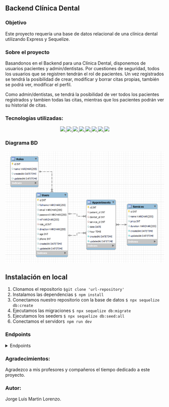 ## Backend Clínica Dental

### Objetivo
Este proyecto requería una base de datos relacional de una clínica dental utilizando Express y Sequelize.

### Sobre el proyecto
Basandonos en el Backend para una Clínica Dental, disponemos de usuarios pacientes y admin/dentistas. Por cuestiones de seguridad, todos los usuarios que se registren tendrán el rol de pacientes. Un vez registrados se tendrá la posibilidad de crear, modificar y borrar citas propias, también se podrá ver, modificar el perfil.

Como admin/dentistas, se tendrá la posibilidad de ver todos los pacientes registrados y tambien todas las citas, mientras que los pacientes podrán ver su historial de citas.

### Tecnologías utilizadas:
<div align="center">
        <a href="https://www.sequelize.org/">
        <img src= "https://img.shields.io/badge/sequelize-3C76C3?style=for-the-badge&logo=sequelize&logoColor=white"/>
    </a>
        <a href="https://www.mysql.com/">
        <img src= "https://img.shields.io/badge/mysql-3E6E93?style=for-the-badge&logo=mysql&logoColor=white"/>
    </a>
        <a href="https://expressjs.com/">
        <img src= "https://img.shields.io/badge/express.js-%23404d59.svg?style=for-the-badge&logo=express&logoColor=%2361DAFB"/>
    </a>
    <a href="https://nextjs.org/">
        <img src= "https://img.shields.io/badge/node.js-026E00?style=for-the-badge&logo=node.js&logoColor=white"/>
    </a>
    <a href="https://developer.mozilla.org/es/docs/Web/JavaScript">
        <img src= "https://img.shields.io/badge/javascipt-EFD81D?style=for-the-badge&logo=javascript&logoColor=black"/>
    </a>
    <a href="https://jwt.io/">
        <img src= "https://img.shields.io/badge/JWT-black?style=for-the-badge&logo=JSON%20web%20tokens"/>
    </a>
    <a href="https://www.postman.com/">
        <img src= "https://img.shields.io/badge/Postman-FF6C37?style=for-the-badge&logo=postman&logoColor=white"/>
    </a>
    <a href="https://www.docker.com/">
        <img src= "https://img.shields.io/badge/docker-2496ED?style=for-the-badge&logo=docker&logoColor=white"/>
    </a>
 </div>


### Diagrama BD
!['readme'](./public/images/readme.png)

## Instalación en local
1. Clonamos el repositorio `$git clone 'url-repository'`
2. Instalamos las dependencias ` $ npm install `
3. Conectamos nuestro repositorio con la base de datos ` $ npx sequelize db:create `
4. Ejecutamos las migraciones ` $ npx sequelize db:migrate `
5. Ejecutamos los seeders ` $ npx sequelize db:seed:all ` 
6. Conectamos el servidor` $ npm run dev ` 

### Endpoints
<details>
<summary>Endpoints</summary>

- AUTH
    - REGISTER

            POST http://localhost:4000/auth/register
        body:
        ``` js
            {
                "fullname":"Maria",
                "email":"hala@maria.com",
                "password": "12345678",
                "nif": "12345648Y",
                "direction": "C/ no existe 23",
                "age": "34",
                "phone": "655613298"
            }
        ```

    - LOGIN

            POST http://localhost:4000/auth/login
        body:
        ``` js
            {
                "email":"roma@roma.com",
                "password": "123456"
            }
        ```

- ADMIN
    - GET ALL APPOINTMENTS

            GET http://localhost:4000/appointment/getAll

    - GET ALL USERS

            GET http://localhost:4000/user/getAll

- PACIENTES/USUARIOS

    - GET ALL SERVICES 

            GET http://localhost:4000/service/getAll

    - CREATE AN APPOINTMENT 

            POST http://localhost:4000/appointment/create
        ``` js
            {
                "patient_id": "3",
                "dentist_id": "1",
                "service_id": "3",
                "date": "2023-03-02",
                "hour": "14:35:00"
            }
        ```
    - GET ALL MY APPOINTMENTS (AS USER)

            PUT http://localhost:4000/user/getAll/4

    - UPDATE APPOINTMENT (AS PATIENT)

            PUT http://localhost:4000/appointment/update/1
        ``` js
            {
                "patient_id": "4",
                "dentist_id": "3",
                "service_id": "5",
                "date": "2023-03-02",
                "hour": "14:35:00"
            }
        ```

    - DELETE APPOINTMENT (ONLY YOURS)

            DELETE http://localhost:4000/appointment/delete/6

    - GET MY PROFILE

            GET http://localhost:4000/user/getUser/5

    - UPDATE MY PROFILE

            PUT localhost:4000/user/update/13
        ``` js
            {
                "patient_id": "4",
                "dentist_id": "3",
                "service_id": "5",
                "date": "2023-03-02",
                "hour": "14:35:00"
            }
        ```
            
    - DELETE MY PROFILE
    
            DELETE http://localhost:4000/user/delete/5
</details>

### Agradecimientos:

Agradezco a mis profesores y compañeros el tiempo dedicado a este proyecto.

### Autor:

Jorge Luis Martin Lorenzo.
